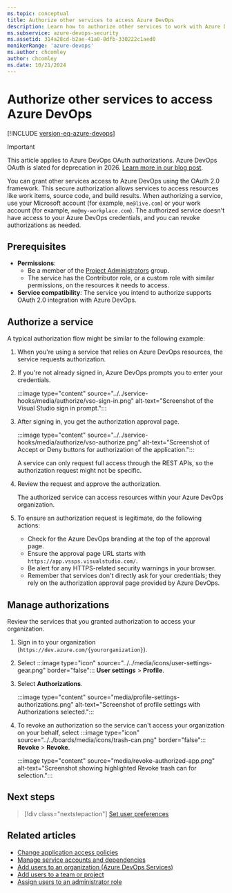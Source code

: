 ```yaml
---
ms.topic: conceptual
title: Authorize other services to access Azure DevOps
description: Learn how to authorize other services to work with Azure DevOps Services.
ms.subservice: azure-devops-security
ms.assetid: 314a28cd-b2ae-41a0-8dfb-330222c1aed0
monikerRange: 'azure-devops'
ms.author: chcomley
author: chcomley
ms.date: 10/21/2024
---
```


#  Authorize other services to access Azure DevOps

[!INCLUDE [version-eq-azure-devops](../../includes/version-eq-azure-devops.md)]

> [!IMPORTANT]
> This article applies to Azure DevOps OAuth authorizations. Azure DevOps OAuth is slated for deprecation in 2026. [Learn more in our blog post](https://devblogs.microsoft.com/devops/no-new-azure-devops-oauth-apps-beginning-february-2025/).

You can grant other services access to Azure DevOps using the OAuth 2.0 framework. This secure authorization allows services to access resources like work items, source code, and build results. When authorizing a service, use your Microsoft account (for example, `me@live.com`) or your work account (for example, `me@my-workplace.com`). The authorized service doesn't have access to your Azure DevOps credentials, and you can revoke authorizations as needed.

## Prerequisites

- **Permissions**: 
  - Be a member of the [Project Administrators](../security/change-project-level-permissions.md) group.
  - The service has the Contributor role, or a custom role with similar permissions, on the resources it needs to access.
- **Service compatibility**: The service you intend to authorize supports OAuth 2.0 integration with Azure DevOps.

## Authorize a service

A typical authorization flow might be similar to the following example:

1. When you're using a service that relies on Azure DevOps resources, the service requests authorization.

2. If you're not already signed in, Azure DevOps prompts you to enter your credentials.
   
   :::image type="content" source="../../service-hooks/media/authorize/vso-sign-in.png" alt-text="Screenshot of the Visual Studio sign in prompt.":::

3. After signing in, you get the authorization approval page.

   :::image type="content" source="../../service-hooks/media/authorize/vso-authorize.png" alt-text="Screenshot of Accept or Deny buttons for authorization of the application.":::

   A service can only request full access through the REST APIs, so the authorization request might not be specific.

4. Review the request and approve the authorization.

   The authorized service can access resources within your Azure DevOps organization.

5. To ensure an authorization request is legitimate, do the following actions:

   - Check for the Azure DevOps branding at the top of the approval page.
   - Ensure the approval page URL starts with ```https://app.vssps.visualstudio.com/```.
   - Be alert for any HTTPS-related security warnings in your browser.
   - Remember that services don't directly ask for your credentials; they rely on the authorization approval page provided by Azure DevOps.

## Manage authorizations

Review the services that you granted authorization to access your organization.

1. Sign in to your organization (```https://dev.azure.com/{yourorganization}```).
2. Select :::image type="icon" source="../../media/icons/user-settings-gear.png" border="false"::: **User settings** > **Profile**.
3. Select **Authorizations**.  

   :::image type="content" source="media/profile-settings-authorizations.png" alt-text="Screenshot of profile settings with Authorizations selected.":::

4. To revoke an authorization so the service can't access your organization on your behalf, select :::image type="icon" source="../../boards/media/icons/trash-can.png" border="false"::: **Revoke** > **Revoke**.

   :::image type="content" source="media/revoke-authorized-app.png" alt-text="Screenshot showing highlighted Revoke trash can for selection.":::

## Next steps

> [!div class="nextstepaction"]
> [Set user preferences](set-your-preferences.md)

## Related articles

- [Change application access policies](../accounts/change-application-access-policies.md)
- [Manage service accounts and dependencies](/azure/devops/server/admin/service-accounts-dependencies)
- [Add users to an organization (Azure DevOps Services)](../accounts/add-organization-users.md)
- [Add users to a team or project](../../organizations/security/add-users-team-project.md)
- [Assign users to an administrator role](/azure/devops/server/admin/add-administrator)  
